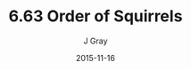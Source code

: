 ---
title: '6.63 Order of Squirrels'
alt: 'Mysteries of the Arcana'
date: '2015-11-16'
author: 'J Gray'
artist: 'Keira'
chapter: '6 Void in the Road'
filler: false
---